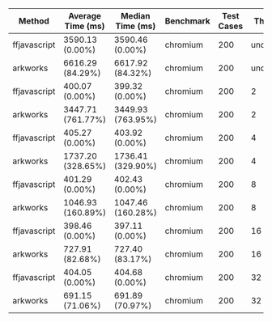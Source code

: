 | Method       | Average Time (ms) | Median Time (ms)  | Benchmark | Test Cases | Threads   | N     |
| ------------ | ----------------- | ----------------- | --------- | ---------- | --------- | ----- |
| ffjavascript | 3590.13 (0.00%)   | 3590.46 (0.00%)   | chromium  | 200        | undefined | 65536 |
| arkworks     | 6616.29 (84.29%)  | 6617.92 (84.32%)  | chromium  | 200        | undefined | 65536 |
| ffjavascript | 400.07 (0.00%)    | 399.32 (0.00%)    | chromium  | 200        | 2         | 65536 |
| arkworks     | 3447.71 (761.77%) | 3449.93 (763.95%) | chromium  | 200        | 2         | 65536 |
| ffjavascript | 405.27 (0.00%)    | 403.92 (0.00%)    | chromium  | 200        | 4         | 65536 |
| arkworks     | 1737.20 (328.65%) | 1736.41 (329.90%) | chromium  | 200        | 4         | 65536 |
| ffjavascript | 401.29 (0.00%)    | 402.43 (0.00%)    | chromium  | 200        | 8         | 65536 |
| arkworks     | 1046.93 (160.89%) | 1047.46 (160.28%) | chromium  | 200        | 8         | 65536 |
| ffjavascript | 398.46 (0.00%)    | 397.11 (0.00%)    | chromium  | 200        | 16        | 65536 |
| arkworks     | 727.91 (82.68%)   | 727.40 (83.17%)   | chromium  | 200        | 16        | 65536 |
| ffjavascript | 404.05 (0.00%)    | 404.68 (0.00%)    | chromium  | 200        | 32        | 65536 |
| arkworks     | 691.15 (71.06%)   | 691.89 (70.97%)   | chromium  | 200        | 32        | 65536 |
